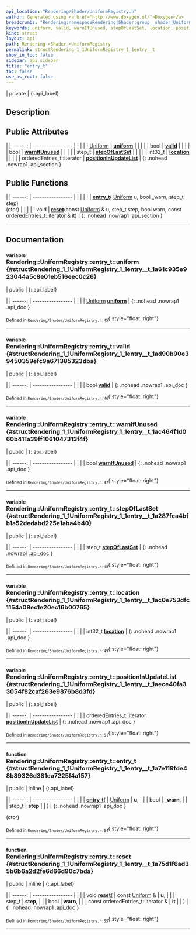 ```yaml
---
api_location: "Rendering/Shader/UniformRegistry.h"
author: Generated using <a href="http://www.doxygen.nl/">Doxygen</a>
breadcrumbs: "Rendering:namespaceRendering|Shader:group__shader|UniformRegistry:classRendering_1_1UniformRegistry"
keywords: uniform, valid, warnIfUnused, stepOfLastSet, location, positionInUpdateList, entry_t, reset
kind: struct
layout: api
path: Rendering->Shader->UniformRegistry
permalink: structRendering_1_1UniformRegistry_1_1entry__t
show_in_toc: false
sidebar: api_sidebar
title: "entry_t"
toc: false
use_as_root: false
---
```


| private |
{:.api_label}

## Description





## Public Attributes

|
| ------: | ----------------- |
|  | |
| [Uniform](classRendering_1_1Uniform) | **[uniform](#structRendering_1_1UniformRegistry_1_1entry%5F%5Ft_1a61c935e923044a5c8e01eb516eec0c26)**  |
|  | |
| bool | **[valid](#structRendering_1_1UniformRegistry_1_1entry%5F%5Ft_1ad90b90e39450359efc9a671385323dba)**  |
|  | |
| bool | **[warnIfUnused](#structRendering_1_1UniformRegistry_1_1entry%5F%5Ft_1ac464f1d060b411a39ff1061047313f4f)**  |
|  | |
| step_t | **[stepOfLastSet](#structRendering_1_1UniformRegistry_1_1entry%5F%5Ft_1a287fca4bfb1a52dedabd225e1aba4b40)**  |
|  | |
| int32_t | **[location](#structRendering_1_1UniformRegistry_1_1entry%5F%5Ft_1ac0e753dfc1154a09ec1e20ec16b00765)**  |
|  | |
| orderedEntries_t::iterator | **[positionInUpdateList](#structRendering_1_1UniformRegistry_1_1entry%5F%5Ft_1aece40fa33054f82caf263e9876b8d3fd)**  |
{: .nohead .nowrap1 .api_section }


## Public Functions

|
| ------: | ----------------- |
|  | |
|  | **[entry_t](#structRendering_1_1UniformRegistry_1_1entry%5F%5Ft_1a7e119fde48b89326d381ea7225f4a157)**( [Uniform](classRendering_1_1Uniform)  u, bool _warn, step_t step) <br/> (ctor) |
|  | |
| void | **[reset](#structRendering_1_1UniformRegistry_1_1entry%5F%5Ft_1a75d1f6ad35b6b6a2d2fe6d66d90c7bda)**(const [Uniform](classRendering_1_1Uniform) & u, step_t step, bool warn, const orderedEntries_t::iterator & it) |
{: .nohead .nowrap1 .api_section }


-------------------------------------------------------------------

## Documentation

### <small>variable</small><br/> Rendering::UniformRegistry::entry_t::uniform {#structRendering_1_1UniformRegistry_1_1entry__t_1a61c935e923044a5c8e01eb516eec0c26}

| public |
{:.api_label}

|
| ------: | ----------------- |
|  |
| [Uniform](classRendering_1_1Uniform) **[uniform](#structRendering_1_1UniformRegistry_1_1entry%5F%5Ft_1a61c935e923044a5c8e01eb516eec0c26)**  |
{: .nohead .nowrap1 .api_doc }





<sub>Defined in `Rendering/Shader/UniformRegistry.h:45`</sub>{:style="float: right"}

-------------------------------------------------------------------

### <small>variable</small><br/> Rendering::UniformRegistry::entry_t::valid {#structRendering_1_1UniformRegistry_1_1entry__t_1ad90b90e39450359efc9a671385323dba}

| public |
{:.api_label}

|
| ------: | ----------------- |
|  |
| bool **[valid](#structRendering_1_1UniformRegistry_1_1entry%5F%5Ft_1ad90b90e39450359efc9a671385323dba)**  |
{: .nohead .nowrap1 .api_doc }





<sub>Defined in `Rendering/Shader/UniformRegistry.h:46`</sub>{:style="float: right"}

-------------------------------------------------------------------

### <small>variable</small><br/> Rendering::UniformRegistry::entry_t::warnIfUnused {#structRendering_1_1UniformRegistry_1_1entry__t_1ac464f1d060b411a39ff1061047313f4f}

| public |
{:.api_label}

|
| ------: | ----------------- |
|  |
| bool **[warnIfUnused](#structRendering_1_1UniformRegistry_1_1entry%5F%5Ft_1ac464f1d060b411a39ff1061047313f4f)**  |
{: .nohead .nowrap1 .api_doc }





<sub>Defined in `Rendering/Shader/UniformRegistry.h:47`</sub>{:style="float: right"}

-------------------------------------------------------------------

### <small>variable</small><br/> Rendering::UniformRegistry::entry_t::stepOfLastSet {#structRendering_1_1UniformRegistry_1_1entry__t_1a287fca4bfb1a52dedabd225e1aba4b40}

| public |
{:.api_label}

|
| ------: | ----------------- |
|  |
| step_t **[stepOfLastSet](#structRendering_1_1UniformRegistry_1_1entry%5F%5Ft_1a287fca4bfb1a52dedabd225e1aba4b40)**  |
{: .nohead .nowrap1 .api_doc }





<sub>Defined in `Rendering/Shader/UniformRegistry.h:48`</sub>{:style="float: right"}

-------------------------------------------------------------------

### <small>variable</small><br/> Rendering::UniformRegistry::entry_t::location {#structRendering_1_1UniformRegistry_1_1entry__t_1ac0e753dfc1154a09ec1e20ec16b00765}

| public |
{:.api_label}

|
| ------: | ----------------- |
|  |
| int32_t **[location](#structRendering_1_1UniformRegistry_1_1entry%5F%5Ft_1ac0e753dfc1154a09ec1e20ec16b00765)**  |
{: .nohead .nowrap1 .api_doc }





<sub>Defined in `Rendering/Shader/UniformRegistry.h:49`</sub>{:style="float: right"}

-------------------------------------------------------------------

### <small>variable</small><br/> Rendering::UniformRegistry::entry_t::positionInUpdateList {#structRendering_1_1UniformRegistry_1_1entry__t_1aece40fa33054f82caf263e9876b8d3fd}

| public |
{:.api_label}

|
| ------: | ----------------- |
|  |
| orderedEntries_t::iterator **[positionInUpdateList](#structRendering_1_1UniformRegistry_1_1entry%5F%5Ft_1aece40fa33054f82caf263e9876b8d3fd)**  |
{: .nohead .nowrap1 .api_doc }





<sub>Defined in `Rendering/Shader/UniformRegistry.h:51`</sub>{:style="float: right"}

-------------------------------------------------------------------

### <small>function</small><br/> Rendering::UniformRegistry::entry_t::entry_t {#structRendering_1_1UniformRegistry_1_1entry__t_1a7e119fde48b89326d381ea7225f4a157}

| public | inline |
{:.api_label}

|
| ------: | ----------------- |
|  |
|  **[entry_t](#structRendering_1_1UniformRegistry_1_1entry%5F%5Ft_1a7e119fde48b89326d381ea7225f4a157)**( |  [Uniform](classRendering_1_1Uniform)  | **u**, |
| | bool | **_warn**, |
| | step_t | **step** |
|   ) |
{: .nohead .nowrap1 .api_doc }

(ctor)





<sub>Defined in `Rendering/Shader/UniformRegistry.h:54`</sub>{:style="float: right"}

-------------------------------------------------------------------

### <small>function</small><br/> Rendering::UniformRegistry::entry_t::reset {#structRendering_1_1UniformRegistry_1_1entry__t_1a75d1f6ad35b6b6a2d2fe6d66d90c7bda}

| public | inline |
{:.api_label}

|
| ------: | ----------------- |
|  |
| void **[reset](#structRendering_1_1UniformRegistry_1_1entry%5F%5Ft_1a75d1f6ad35b6b6a2d2fe6d66d90c7bda)**( | const [Uniform](classRendering_1_1Uniform) & | **u**, |
| | step_t | **step**, |
| | bool | **warn**, |
| | const orderedEntries_t::iterator & | **it** |
|   ) |
{: .nohead .nowrap1 .api_doc }





<sub>Defined in `Rendering/Shader/UniformRegistry.h:55`</sub>{:style="float: right"}

-------------------------------------------------------------------

